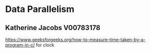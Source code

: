 # Data Parallelism 
## Katherine Jacobs V00783178

https://www.geeksforgeeks.org/how-to-measure-time-taken-by-a-program-in-c/ for clock